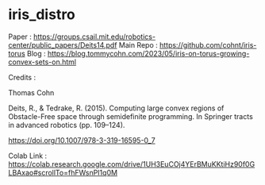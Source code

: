 # iris_distro

Paper : https://groups.csail.mit.edu/robotics-center/public_papers/Deits14.pdf
Main Repo : https://github.com/cohnt/iris-torus
Blog : https://blog.tommycohn.com/2023/05/iris-on-torus-growing-convex-sets-on.html

Credits : 

Thomas Cohn

Deits, R., & Tedrake, R. (2015). Computing large convex regions of Obstacle-Free space through semidefinite programming. In Springer tracts in advanced robotics (pp. 109–124). 

https://doi.org/10.1007/978-3-319-16595-0_7

Colab Link : https://colab.research.google.com/drive/1UH3EuCOj4YErBMuKKtiHz90f0GLBAxao#scrollTo=fhFWsnPI1q0M
